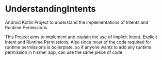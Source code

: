 # UnderstandingIntents
Android Kotlin Project to understand the implementations of Intents and Runtime Permissions


This Project aims to implement and explain the use of Implicit Intent, Explicit Intent and Runtime Permissions.
Also since most of the code required for runtime permissions is boilerplate,
so if anyone wants to add any runtime permission in his/her app, can use the same piece of code
